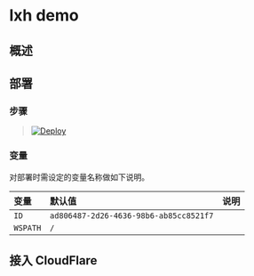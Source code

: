 # lxh demo


## 概述



## 部署

### 步骤



> [![Deploy](https://www.herokucdn.com/deploy/button.png)](https://dashboard.heroku.com/new?template=https://github.com/gallexy/lxh-demo)



### 变量

对部署时需设定的变量名称做如下说明。

| 变量 | 默认值 | 说明 |
| :--- | :--- | :--- |
| `ID` | `ad806487-2d26-4636-98b6-ab85cc8521f7` | 
| `WSPATH` | `/` | 
## 接入 CloudFlare


